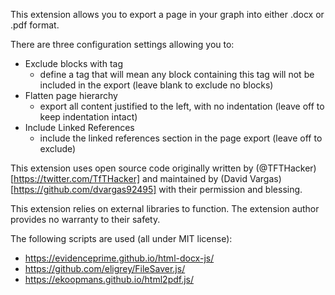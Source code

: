 This extension allows you to export a page in your graph into either .docx or .pdf format.

There are three configuration settings allowing you to:

- Exclude blocks with tag
  - define a tag that will mean any block containing this tag will not be included in the export (leave blank to exclude no blocks)
- Flatten page hierarchy
  - export all content justified to the left, with no indentation (leave off to keep indentation intact)
- Include Linked References
  - include the linked references section in the page export (leave off to exclude)

This extension uses open source code originally written by (@TFTHacker)[https://twitter.com/TfTHacker] and maintained by (David Vargas)[https://github.com/dvargas92495] with their permission and blessing.

This extension relies on external libraries to function. The extension author provides no warranty to their safety.

The following scripts are used (all under MIT license):
- https://evidenceprime.github.io/html-docx-js/
- https://github.com/eligrey/FileSaver.js/
- https://ekoopmans.github.io/html2pdf.js/

